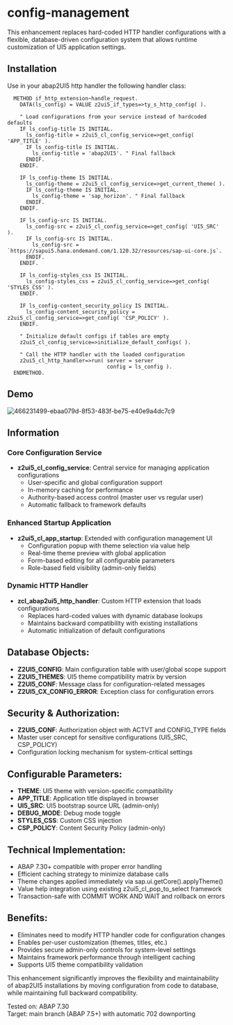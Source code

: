 # config-management

This enhancement replaces hard-coded HTTP handler configurations with a flexible, database-driven configuration system that allows runtime customization of UI5 application settings.  

## Installation

Use in your abap2UI5 http handler the following handler class:
```abap
  METHOD if_http_extension~handle_request.
    DATA(ls_config) = VALUE z2ui5_if_types=>ty_s_http_config( ).

    " Load configurations from your service instead of hardcoded defaults
    IF ls_config-title IS INITIAL.
      ls_config-title = z2ui5_cl_config_service=>get_config( 'APP_TITLE' ).
      IF ls_config-title IS INITIAL.
        ls_config-title = 'abap2UI5'. " Final fallback
      ENDIF.
    ENDIF.

    IF ls_config-theme IS INITIAL.
      ls_config-theme = z2ui5_cl_config_service=>get_current_theme( ).
      IF ls_config-theme IS INITIAL.
        ls_config-theme = 'sap_horizon'. " Final fallback
      ENDIF.
    ENDIF.

    IF ls_config-src IS INITIAL.
      ls_config-src = z2ui5_cl_config_service=>get_config( 'UI5_SRC' ).
      IF ls_config-src IS INITIAL.
        ls_config-src = `https://sapui5.hana.ondemand.com/1.120.32/resources/sap-ui-core.js`.
      ENDIF.
    ENDIF.

    IF ls_config-styles_css IS INITIAL.
      ls_config-styles_css = z2ui5_cl_config_service=>get_config( 'STYLES_CSS' ).
    ENDIF.

    IF ls_config-content_security_policy IS INITIAL.
      ls_config-content_security_policy = z2ui5_cl_config_service=>get_config( 'CSP_POLICY' ).
    ENDIF.

    " Initialize default configs if tables are empty
    z2ui5_cl_config_service=>initialize_default_configs( ).

    " Call the HTTP handler with the loaded configuration
    z2ui5_cl_http_handler=>run( server = server
                                config = ls_config ).
  ENDMETHOD.
```

## Demo

![466231499-ebaa079d-8f53-483f-be75-e40e9a4dc7c9](https://github.com/user-attachments/assets/d2b1d0ba-4343-47b1-96f4-ff53c3a5e4d7)


## Information

### Core Configuration Service  
- **z2ui5_cl_config_service**: Central service for managing application configurations  
  - User-specific and global configuration support  
  - In-memory caching for performance  
  - Authority-based access control (master user vs regular user)  
  - Automatic fallback to framework defaults  
  
### Enhanced Startup Application    
- **z2ui5_cl_app_startup**: Extended with configuration management UI  
  - Configuration popup with theme selection via value help  
  - Real-time theme preview with global application  
  - Form-based editing for all configurable parameters  
  - Role-based field visibility (admin-only fields)  
  
### Dynamic HTTP Handler  
- **zcl_abap2ui5_http_handler**: Custom HTTP extension that loads configurations  
  - Replaces hard-coded values with dynamic database lookups  
  - Maintains backward compatibility with existing installations  
  - Automatic initialization of default configurations  
  
## Database Objects:  
- **Z2UI5_CONFIG**: Main configuration table with user/global scope support  
- **Z2UI5_THEMES**: UI5 theme compatibility matrix by version  
- **Z2UI5_CONF**: Message class for configuration-related messages  
- **Z2UI5_CX_CONFIG_ERROR**: Exception class for configuration errors  
  
## Security & Authorization:  
- **Z2UI5_CONF**: Authorization object with ACTVT and CONFIG_TYPE fields  
- Master user concept for sensitive configurations (UI5_SRC, CSP_POLICY)  
- Configuration locking mechanism for system-critical settings  
  
## Configurable Parameters:  
- **THEME**: UI5 theme with version-specific compatibility  
- **APP_TITLE**: Application title displayed in browser  
- **UI5_SRC**: UI5 bootstrap source URL (admin-only)  
- **DEBUG_MODE**: Debug mode toggle  
- **STYLES_CSS**: Custom CSS injection  
- **CSP_POLICY**: Content Security Policy (admin-only)  
  
## Technical Implementation:  
- ABAP 7.30+ compatible with proper error handling  
- Efficient caching strategy to minimize database calls    
- Theme changes applied immediately via sap.ui.getCore().applyTheme()  
- Value help integration using existing z2ui5_cl_pop_to_select framework  
- Transaction-safe with COMMIT WORK AND WAIT and rollback on errors  
  
## Benefits:  
- Eliminates need to modify HTTP handler code for configuration changes  
- Enables per-user customization (themes, titles, etc.)  
- Provides secure admin-only controls for system-level settings  
- Maintains framework performance through intelligent caching  
- Supports UI5 theme compatibility validation  
  
This enhancement significantly improves the flexibility and maintainability   
of abap2UI5 installations by moving configuration from code to database,  
while maintaining full backward compatibility.  
  
Tested on: ABAP 7.30  
Target: main branch (ABAP 7.5+) with automatic 702 downporting
